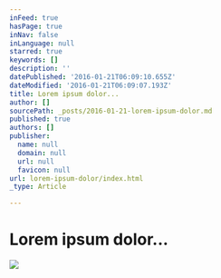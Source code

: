 ```yaml
---
inFeed: true
hasPage: true
inNav: false
inLanguage: null
starred: true
keywords: []
description: ''
datePublished: '2016-01-21T06:09:10.655Z'
dateModified: '2016-01-21T06:09:07.193Z'
title: Lorem ipsum dolor...
author: []
sourcePath: _posts/2016-01-21-lorem-ipsum-dolor.md
published: true
authors: []
publisher:
  name: null
  domain: null
  url: null
  favicon: null
url: lorem-ipsum-dolor/index.html
_type: Article

---
```

# Lorem ipsum dolor...
![](https://the-grid-user-content.s3-us-west-2.amazonaws.com/c7921193-6299-4fad-beb7-4292a0f32bda.jpg)